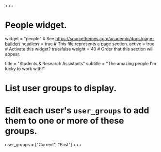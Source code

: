 +++
# People widget.
widget = "people"  # See https://sourcethemes.com/academic/docs/page-builder/
headless = true  # This file represents a page section.
active = true  # Activate this widget? true/false
weight = 40  # Order that this section will appear.

title = "Students & Research Assistants"
subtitle = "The amazing people I'm lucky to work with!"

# List user groups to display.
#   Edit each user's `user_groups` to add them to one or more of these groups.
user_groups = ["Current",
               "Past"]
+++
